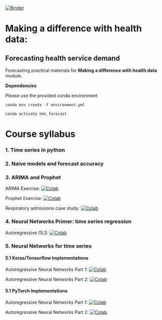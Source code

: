 [![Binder](https://mybinder.org/badge_logo.svg)](https://mybinder.org/v2/gh/health-data-science-OR/forecasting/master)

# Making a difference with health data:
## Forecasting health service demand

Forecasting practical materials for **Making a difference with health data** module.

**Dependencies**

Please use the provided conda environment

    conda env create -f environment.yml

    conda activate hds_forecast

# Course syllabus

### 1. Time series in python

### 2. Naive models and forecast accuracy

### 3. ARIMA and Prophet

ARIMA Exercise: [![Colab](https://colab.research.google.com/assets/colab-badge.svg)](https://colab.research.google.com/github/health-data-science-OR/forecasting/blob/master/arima/arima_exercises.ipynb)

Prophet Exercise: [![Colab](https://colab.research.google.com/assets/colab-badge.svg)](https://colab.research.google.com/github/health-data-science-OR/forecasting/blob/master/prophet/prophet_exercises.ipynb)

Respiratory admissions case study: [![Colab](https://colab.research.google.com/assets/colab-badge.svg)](https://colab.research.google.com/github/health-data-science-OR/forecasting/blob/master/resp_case_study/forecasting_respiratory_admissions.ipynb)

### 4. Neural Networks Primer: time series regression

Autoregressive OLS: [![Colab](https://colab.research.google.com/assets/colab-badge.svg)](https://colab.research.google.com/github/health-data-science-OR/forecasting/blob/master/autoregression/autoregression1.ipynb)

### 5. Neural Networks for time series

#### 5.1 Keras/Tensorflow Implementations

Autoregressive Neural Networks Part 1: [![Colab](https://colab.research.google.com/assets/colab-badge.svg)](https://colab.research.google.com/github/health-data-science-OR/forecasting/blob/master/neural_networks/feedforward/keras/autoregression_keras_part1.ipynb)

Autoregressive Neural Networks Part 2: [![Colab](https://colab.research.google.com/assets/colab-badge.svg)](https://colab.research.google.com/github/health-data-science-OR/forecasting/blob/master/neural_networks/feedforward/keras/autoregression_keras_part2.ipynb)

#### 5.1 PyTorch Implementations

Autoregressive Neural Networks Part 1: [![Colab](https://colab.research.google.com/assets/colab-badge.svg)](https://colab.research.google.com/github/health-data-science-OR/forecasting/blob/master/neural_networks/feedforward/pytorch/autoregression_pytorch_part1.ipynb)

Autoregressive Neural Networks Part 2: [![Colab](https://colab.research.google.com/assets/colab-badge.svg)](https://colab.research.google.com/github/health-data-science-OR/forecasting/blob/master/neural_networks/feedforward/pytorch/autoregression_pytorch_part2.ipynb)